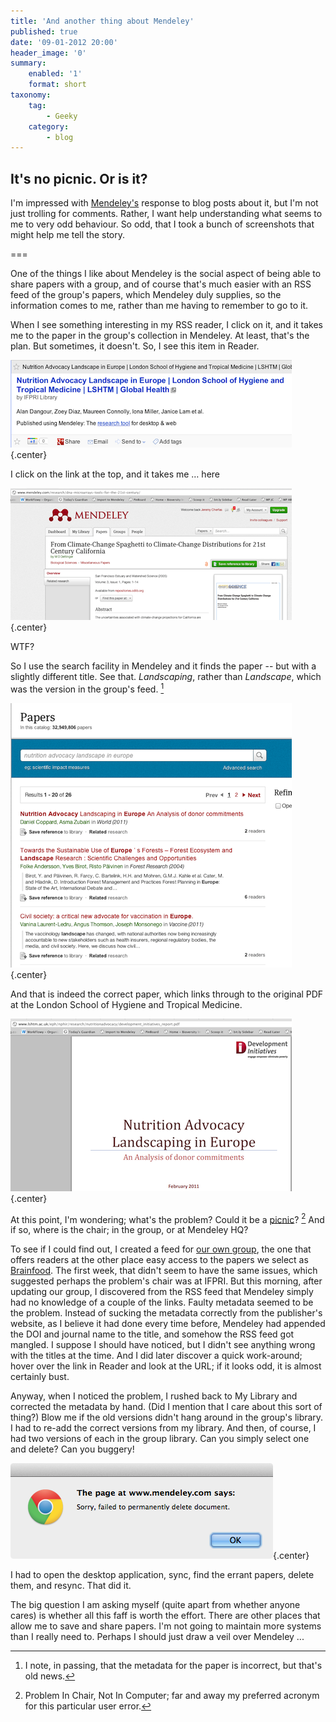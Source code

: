 ```yaml
---
title: 'And another thing about Mendeley'
published: true
date: '09-01-2012 20:00'
header_image: '0'
summary:
    enabled: '1'
    format: short
taxonomy:
    tag:
        - Geeky
    category:
        - blog
---
```


## It's no picnic. Or is it?

I'm impressed with [Mendeley's](http://www.mendeley.com) response to blog posts about it, but I'm not just trolling for comments. Rather, I want help understanding what seems to me to very odd behaviour. So odd, that I took a bunch of screenshots that might help me tell the story.

===

One of the things I like about Mendeley is the social aspect of being able to share papers with a group, and of course that's much easier with an RSS feed of the group's papers, which Mendeley duly supplies, so the information comes to me, rather than me having to remember to go to it. 

When I see something interesting in my RSS reader, I click on it, and it takes me to the paper in the group's collection in Mendeley. At least, that's the plan. But sometimes, it doesn't. So, I see this item in Reader.

![](Mendacious1.png){.center} 

I click on the link at the top, and it takes me … here

![](Mendacious2.png){.center} 

WTF?

So I use the search facility in Mendeley and it finds the paper -- but with a slightly different title. See that. _Landscaping_, rather than _Landscape_, which was the version in the group's feed.  [^fn1]

![](Mendacious3.png){.center} 

And that is indeed the correct paper, which links through to the original PDF at the London School of Hygiene and Tropical Medicine.

![](Mendacious4.png){.center} 

At this point, I'm wondering; what's the problem? Could it be a [picnic](http://en.wikipedia.org/wiki/User_error)? [^fn2] And if so, where is the chair; in the group, or at Mendeley HQ?

To see if I could find out, I created a feed for [our own group](http://www.mendeley.com/groups/1431283/brainfood-agrobiodiversity/papers/), the one that offers readers at the other place easy access to the papers we select as [Brainfood](http://agro.biodiver.se/category/brainfood/). The first week, that didn't seem to have the same issues, which suggested perhaps the problem's chair was at IFPRI. But this morning, after updating our group, I discovered from the RSS feed that Mendeley simply had no knowledge of a couple of the links. Faulty metadata seemed to be the problem. Instead of sucking the metadata correctly from the publisher's website, as I believe it had done every time before, Mendeley had appended the DOI and journal name to the title, and somehow the RSS feed got mangled. I suppose I should have noticed, but I didn't see anything wrong with the titles at the time. And I did later discover a quick work-around; hover over the link in Reader and look at the URL; if it looks odd, it is almost certainly bust.

Anyway, when I noticed the problem, I rushed back to My Library and corrected the metadata by hand. (Did I mention that I care about this sort of thing?) Blow me if the old versions didn't hang around in the group's library. I had to re-add the correct versions from my library. And then, of course, I had two versions of each in the group library. Can you simply select one and delete? Can you buggery! 

![](Mendacious5.png){.center} 

I had to open the desktop application, sync, find the errant papers, delete them, and resync. That did it.

The big question I am asking myself (quite apart from whether anyone cares) is whether all this faff is worth the effort. There are other places that allow me to save and share papers. I'm not going to maintain more systems than I really need to. Perhaps I should just draw a veil over Mendeley ...

[^fn1]: I note, in passing, that the metadata for the paper is incorrect, but that's old news. 

[^fn2]: Problem In Chair, Not In Computer; far and away my preferred acronym for this particular user error. 